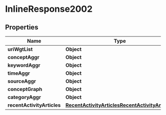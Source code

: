 # InlineResponse2002

## Properties
Name | Type | Description | Notes
------------ | ------------- | ------------- | -------------
**uriWgtList** | **Object** |  |  [optional]
**conceptAggr** | **Object** |  |  [optional]
**keywordAggr** | **Object** |  |  [optional]
**timeAggr** | **Object** |  |  [optional]
**sourceAggr** | **Object** |  |  [optional]
**conceptGraph** | **Object** |  |  [optional]
**categoryAggr** | **Object** |  |  [optional]
**recentActivityArticles** | [**RecentActivityArticlesRecentActivityArticles**](RecentActivityArticlesRecentActivityArticles.md) |  |  [optional]
